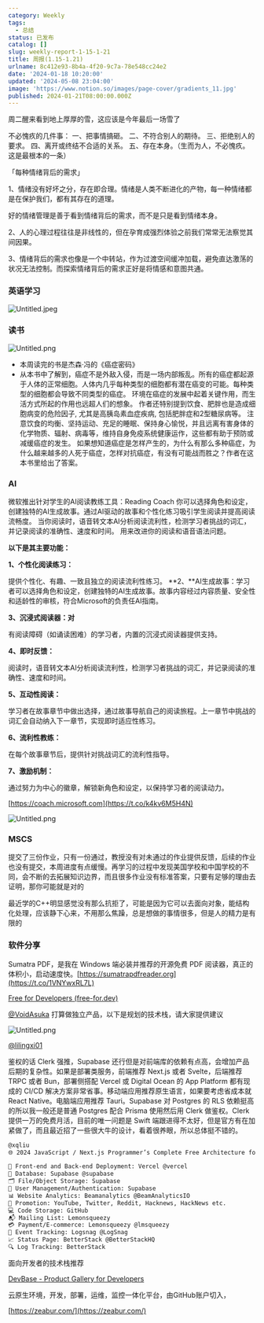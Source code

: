 ```yaml
---
category: Weekly
tags:
  - 总结
status: 已发布
catalog: []
slug: weekly-report-1-15-1-21
title: 周报(1.15-1.21)
urlname: 8c412e93-8b4a-4f20-9c7a-78e548cc24e2
date: '2024-01-18 10:20:00'
updated: '2024-05-08 23:04:00'
image: 'https://www.notion.so/images/page-cover/gradients_11.jpg'
published: 2024-01-21T08:00:00.000Z
---
```


周二醒来看到地上厚厚的雪，这应该是今年最后一场雪了


不必愧疚的几件事：
一、把事情搞砸。
二、不符合别人的期待。
三、拒绝别人的要求。
四、离开或终结不合适的关系。
五、存在本身。（生而为人，不必愧疚。这是最根本的一条）


「每种情绪背后的需求」


1、情绪没有好坏之分，存在即合理。情绪是人类不断进化的产物，每一种情绪都是在保护我们，都有其存在的道理。


好的情绪管理是善于看到情绪背后的需求，而不是只是看到情绪本身。


2、人的心理过程往往是非线性的，但在孕育成强烈体验之前我们常常无法察觉其间因果。


3、情绪背后的需求也像是一个中转站，作为过渡空间缓冲加载，避免直达激荡的状况无法控制。而探索情绪背后的需求正好是将情感和意图共通。


### 英语学习


![Untitled.jpeg](https://prod-files-secure.s3.us-west-2.amazonaws.com/5d24fe63-e567-4804-86f9-9fdc62e13082/faec46dc-9da5-4799-b905-c316418f1168/Untitled.jpeg?X-Amz-Algorithm=AWS4-HMAC-SHA256&X-Amz-Content-Sha256=UNSIGNED-PAYLOAD&X-Amz-Credential=ASIAZI2LB4663SY5KLW4%2F20250302%2Fus-west-2%2Fs3%2Faws4_request&X-Amz-Date=20250302T053741Z&X-Amz-Expires=3600&X-Amz-Security-Token=IQoJb3JpZ2luX2VjEH4aCXVzLXdlc3QtMiJHMEUCIQCaxJORRszOa2%2B0f3ZeApT9OTKkZ1k%2BpNyIaSfQEZjB4AIgIiiLmNEYtpwFesDP9kwwJLkIWzCi%2FFL4JK0i9xhri00qiAQItv%2F%2F%2F%2F%2F%2F%2F%2F%2F%2FARAAGgw2Mzc0MjMxODM4MDUiDCWtiqJ9v32AOVDebSrcA%2F1AioEGYXL58j3cEBh28jAWCRE5X7f9%2B5v7n9sssak1MN2uoQxjcFzfXoFUOqD6EsBkTrWCfdZAewpF4HM3YPzSozIaXd5ssFFJZ2c5igxc%2FbsocuBB54%2Fgza6X%2Bh%2FOSNEWkG9mdmrtOGopcWanI6sl7KZLTToorxmcuMG0MNs%2BmrD7FZMvu6M52I2f455WhtpzGGNUaXWsBKPnmPQPVgBmgQxBEyJV%2FUlSvLDTZQ91zgnDbNIBig%2Fa%2FNG7hzwlsL5xRmFRRgV%2FyPN%2Bf4%2Fj%2BPdOrc1gHdcRqf5JYDYOK8jcO%2Fy%2Boo3BNh%2BmmVk%2FldkuTKPz0n6Jj7Q0YZ%2Bg6woqh2Vba8IponKZPpm3BiiVWwxz7zTjjeDnSch92HBzuQbWianV8CyF4pv8MYnJJSZcb1gbnszVI8JYR%2BNoFpOsyUqkvZnMuY3BW%2BYP5HofWhmgrWAL6eN3YD0uJjxvbvmTn0L5PCtDpfsJGdaR7KbAzm2CgC8I7Hnlf3m0G5243KRGsncOPJ2UMF24xJjZtzAm2fRXOZNdcazQY8jQS%2FvbTsbCVVUiuFir2RBj658Zh%2FLgRKX7B%2BtrJjppnmREZrgq%2FHw%2BfOo8JmldDifCleFn5o7IJuowdGfQeZk0%2BJsGMMrVj74GOqUBQXtzfaX6bS8HIkhS0er7jFJAUBDEjXZ7XEeXaIumSOLrHkjAAc29GZI7dYqMTFnCOjPJwX1esAAzhA9rZxHVgaO%2Fhg9ZCGTCzoMW1rwYZfBhAd5t8jQZ4Xxvrh%2F19aF%2FFL3ZisuaYfAkyl4oIS2pIceiGvxt0CYTDb0oNeWZ4jLsDzfZqq137DSGMYlRtE2lcpeSWY%2BmIhALoHmmlUVPsZneBsMO&X-Amz-Signature=bac85172ad7bf21c02ca1b956ef48689188185e72e3560c2eb5cd4befad44ba0&X-Amz-SignedHeaders=host&x-id=GetObject)


### 读书


![Untitled.png](https://prod-files-secure.s3.us-west-2.amazonaws.com/5d24fe63-e567-4804-86f9-9fdc62e13082/08aff459-da99-4ed5-87c6-1f4c95b62ac3/Untitled.png?X-Amz-Algorithm=AWS4-HMAC-SHA256&X-Amz-Content-Sha256=UNSIGNED-PAYLOAD&X-Amz-Credential=ASIAZI2LB4663SY5KLW4%2F20250302%2Fus-west-2%2Fs3%2Faws4_request&X-Amz-Date=20250302T053741Z&X-Amz-Expires=3600&X-Amz-Security-Token=IQoJb3JpZ2luX2VjEH4aCXVzLXdlc3QtMiJHMEUCIQCaxJORRszOa2%2B0f3ZeApT9OTKkZ1k%2BpNyIaSfQEZjB4AIgIiiLmNEYtpwFesDP9kwwJLkIWzCi%2FFL4JK0i9xhri00qiAQItv%2F%2F%2F%2F%2F%2F%2F%2F%2F%2FARAAGgw2Mzc0MjMxODM4MDUiDCWtiqJ9v32AOVDebSrcA%2F1AioEGYXL58j3cEBh28jAWCRE5X7f9%2B5v7n9sssak1MN2uoQxjcFzfXoFUOqD6EsBkTrWCfdZAewpF4HM3YPzSozIaXd5ssFFJZ2c5igxc%2FbsocuBB54%2Fgza6X%2Bh%2FOSNEWkG9mdmrtOGopcWanI6sl7KZLTToorxmcuMG0MNs%2BmrD7FZMvu6M52I2f455WhtpzGGNUaXWsBKPnmPQPVgBmgQxBEyJV%2FUlSvLDTZQ91zgnDbNIBig%2Fa%2FNG7hzwlsL5xRmFRRgV%2FyPN%2Bf4%2Fj%2BPdOrc1gHdcRqf5JYDYOK8jcO%2Fy%2Boo3BNh%2BmmVk%2FldkuTKPz0n6Jj7Q0YZ%2Bg6woqh2Vba8IponKZPpm3BiiVWwxz7zTjjeDnSch92HBzuQbWianV8CyF4pv8MYnJJSZcb1gbnszVI8JYR%2BNoFpOsyUqkvZnMuY3BW%2BYP5HofWhmgrWAL6eN3YD0uJjxvbvmTn0L5PCtDpfsJGdaR7KbAzm2CgC8I7Hnlf3m0G5243KRGsncOPJ2UMF24xJjZtzAm2fRXOZNdcazQY8jQS%2FvbTsbCVVUiuFir2RBj658Zh%2FLgRKX7B%2BtrJjppnmREZrgq%2FHw%2BfOo8JmldDifCleFn5o7IJuowdGfQeZk0%2BJsGMMrVj74GOqUBQXtzfaX6bS8HIkhS0er7jFJAUBDEjXZ7XEeXaIumSOLrHkjAAc29GZI7dYqMTFnCOjPJwX1esAAzhA9rZxHVgaO%2Fhg9ZCGTCzoMW1rwYZfBhAd5t8jQZ4Xxvrh%2F19aF%2FFL3ZisuaYfAkyl4oIS2pIceiGvxt0CYTDb0oNeWZ4jLsDzfZqq137DSGMYlRtE2lcpeSWY%2BmIhALoHmmlUVPsZneBsMO&X-Amz-Signature=517b1b0c455dcab0beb4a3b91963f539ea91fdc59c567a821b57d89170be279a&X-Amz-SignedHeaders=host&x-id=GetObject)

- 本周读完的书是杰森·冯的《癌症密码》
- 从本书中了解到，癌症不是外敌入侵，而是一场内部叛乱。所有的癌症都起源于人体的正常细胞。人体内几乎每种类型的细胞都有潜在癌变的可能。每种类型的细胞都会导致不同类型的癌症。
环境在癌症的发展中起着关键作用，而生活方式所起的作用也远超人们的想象。
作者还特别提到饮食、肥胖也是造成细胞病变的危险因子, 尤其是高胰岛素血症疾病, 包括肥胖症和2型糖尿病等。
注意饮食的均衡、坚持运动、充足的睡眠、保持身心愉悦，并且远离有害身体的化学物质、辐射、病毒等，维持自身免疫系统健康运作，这些都有助于预防或减缓癌症的发生。
如果想知道癌症是怎样产生的，为什么有那么多种癌症，为什么越来越多的人死于癌症，怎样对抗癌症，有没有可能战而胜之？作者在这本书里给出了答案。

### AI


微软推出针对学生的AI阅读教练工具：Reading Coach
你可以选择角色和设定，创建独特的AI生成故事。通过AI驱动的故事和个性化练习吸引学生阅读并提高阅读流畅度。
当你阅读时，语音转文本AI分析阅读流利性，检测学习者挑战的词汇，并记录阅读的准确性、速度和时间。
用来改进你的阅读和语音语法问题。


**以下是其主要功能：**


**1、个性化阅读练习：**


提供个性化、有趣、一致且独立的阅读流利性练习。
**2、**AI生成故事：学习者可以选择角色和设定，创建独特的AI生成故事。故事内容经过内容质量、安全性和适龄性的审核，符合Microsoft的负责任AI指南。


**3、沉浸式阅读器：对**


有阅读障碍（如诵读困难）的学习者，内置的沉浸式阅读器提供支持。


**4、即时反馈：**


阅读时，语音转文本AI分析阅读流利性，检测学习者挑战的词汇，并记录阅读的准确性、速度和时间。


**5、互动性阅读：**


学习者在故事章节中做出选择，通过故事导航自己的阅读旅程。上一章节中挑战的词汇会自动纳入下一章节，实现即时适应性练习。


**6、流利性教练：**


在每个故事章节后，提供针对挑战词汇的流利性指导。


**7、激励机制：**


通过努力为中心的徽章，解锁新角色和设定，以保持学习者的阅读动力。


[https://coach.microsoft.com](https://t.co/k4kv6M5H4N)


![Untitled.png](https://prod-files-secure.s3.us-west-2.amazonaws.com/5d24fe63-e567-4804-86f9-9fdc62e13082/8f53d036-0cfc-469d-a837-f15107675ae4/Untitled.png?X-Amz-Algorithm=AWS4-HMAC-SHA256&X-Amz-Content-Sha256=UNSIGNED-PAYLOAD&X-Amz-Credential=ASIAZI2LB4663SY5KLW4%2F20250302%2Fus-west-2%2Fs3%2Faws4_request&X-Amz-Date=20250302T053741Z&X-Amz-Expires=3600&X-Amz-Security-Token=IQoJb3JpZ2luX2VjEH4aCXVzLXdlc3QtMiJHMEUCIQCaxJORRszOa2%2B0f3ZeApT9OTKkZ1k%2BpNyIaSfQEZjB4AIgIiiLmNEYtpwFesDP9kwwJLkIWzCi%2FFL4JK0i9xhri00qiAQItv%2F%2F%2F%2F%2F%2F%2F%2F%2F%2FARAAGgw2Mzc0MjMxODM4MDUiDCWtiqJ9v32AOVDebSrcA%2F1AioEGYXL58j3cEBh28jAWCRE5X7f9%2B5v7n9sssak1MN2uoQxjcFzfXoFUOqD6EsBkTrWCfdZAewpF4HM3YPzSozIaXd5ssFFJZ2c5igxc%2FbsocuBB54%2Fgza6X%2Bh%2FOSNEWkG9mdmrtOGopcWanI6sl7KZLTToorxmcuMG0MNs%2BmrD7FZMvu6M52I2f455WhtpzGGNUaXWsBKPnmPQPVgBmgQxBEyJV%2FUlSvLDTZQ91zgnDbNIBig%2Fa%2FNG7hzwlsL5xRmFRRgV%2FyPN%2Bf4%2Fj%2BPdOrc1gHdcRqf5JYDYOK8jcO%2Fy%2Boo3BNh%2BmmVk%2FldkuTKPz0n6Jj7Q0YZ%2Bg6woqh2Vba8IponKZPpm3BiiVWwxz7zTjjeDnSch92HBzuQbWianV8CyF4pv8MYnJJSZcb1gbnszVI8JYR%2BNoFpOsyUqkvZnMuY3BW%2BYP5HofWhmgrWAL6eN3YD0uJjxvbvmTn0L5PCtDpfsJGdaR7KbAzm2CgC8I7Hnlf3m0G5243KRGsncOPJ2UMF24xJjZtzAm2fRXOZNdcazQY8jQS%2FvbTsbCVVUiuFir2RBj658Zh%2FLgRKX7B%2BtrJjppnmREZrgq%2FHw%2BfOo8JmldDifCleFn5o7IJuowdGfQeZk0%2BJsGMMrVj74GOqUBQXtzfaX6bS8HIkhS0er7jFJAUBDEjXZ7XEeXaIumSOLrHkjAAc29GZI7dYqMTFnCOjPJwX1esAAzhA9rZxHVgaO%2Fhg9ZCGTCzoMW1rwYZfBhAd5t8jQZ4Xxvrh%2F19aF%2FFL3ZisuaYfAkyl4oIS2pIceiGvxt0CYTDb0oNeWZ4jLsDzfZqq137DSGMYlRtE2lcpeSWY%2BmIhALoHmmlUVPsZneBsMO&X-Amz-Signature=ea6febf6ef0243b8ec9f3e5af1d10b60523bcc851345d4cb52eb375841e9a043&X-Amz-SignedHeaders=host&x-id=GetObject)


### MSCS


提交了三份作业，只有一份通过，教授没有对未通过的作业提供反馈，后续的作业也没有提交，本周进度有点缓慢。再学习的过程中发现美国学校和中国学校的不同，会不断的去拓展知识边界，而且很多作业没有标准答案，只要有足够的理由去证明，那你可能就是对的


最近学的C++明显感觉没有那么抗拒了，可能是因为它可以去面向对象，能结构化处理，应该静下心来，不用那么焦躁，总是想做的事情很多，但是人的精力是有限的


### 软件分享


Sumatra PDF，是我在 Windows 端必装并推荐的开源免费 PDF 阅读器，真正的体积小，启动速度快。[https://sumatrapdfreader.org](https://t.co/1VNYwxRL7L)


[Free for Developers (free-for.dev)](https://free-for.dev/#/)


[@VoidAsuka](https://twitter.com/VoidAsuka) 打算做独立产品，以下是规划的技术栈，请大家提供建议


![Untitled.png](https://prod-files-secure.s3.us-west-2.amazonaws.com/5d24fe63-e567-4804-86f9-9fdc62e13082/93561a3c-b2bc-4a43-bbc5-67e3f740ed5e/Untitled.png?X-Amz-Algorithm=AWS4-HMAC-SHA256&X-Amz-Content-Sha256=UNSIGNED-PAYLOAD&X-Amz-Credential=ASIAZI2LB4663SY5KLW4%2F20250302%2Fus-west-2%2Fs3%2Faws4_request&X-Amz-Date=20250302T053741Z&X-Amz-Expires=3600&X-Amz-Security-Token=IQoJb3JpZ2luX2VjEH4aCXVzLXdlc3QtMiJHMEUCIQCaxJORRszOa2%2B0f3ZeApT9OTKkZ1k%2BpNyIaSfQEZjB4AIgIiiLmNEYtpwFesDP9kwwJLkIWzCi%2FFL4JK0i9xhri00qiAQItv%2F%2F%2F%2F%2F%2F%2F%2F%2F%2FARAAGgw2Mzc0MjMxODM4MDUiDCWtiqJ9v32AOVDebSrcA%2F1AioEGYXL58j3cEBh28jAWCRE5X7f9%2B5v7n9sssak1MN2uoQxjcFzfXoFUOqD6EsBkTrWCfdZAewpF4HM3YPzSozIaXd5ssFFJZ2c5igxc%2FbsocuBB54%2Fgza6X%2Bh%2FOSNEWkG9mdmrtOGopcWanI6sl7KZLTToorxmcuMG0MNs%2BmrD7FZMvu6M52I2f455WhtpzGGNUaXWsBKPnmPQPVgBmgQxBEyJV%2FUlSvLDTZQ91zgnDbNIBig%2Fa%2FNG7hzwlsL5xRmFRRgV%2FyPN%2Bf4%2Fj%2BPdOrc1gHdcRqf5JYDYOK8jcO%2Fy%2Boo3BNh%2BmmVk%2FldkuTKPz0n6Jj7Q0YZ%2Bg6woqh2Vba8IponKZPpm3BiiVWwxz7zTjjeDnSch92HBzuQbWianV8CyF4pv8MYnJJSZcb1gbnszVI8JYR%2BNoFpOsyUqkvZnMuY3BW%2BYP5HofWhmgrWAL6eN3YD0uJjxvbvmTn0L5PCtDpfsJGdaR7KbAzm2CgC8I7Hnlf3m0G5243KRGsncOPJ2UMF24xJjZtzAm2fRXOZNdcazQY8jQS%2FvbTsbCVVUiuFir2RBj658Zh%2FLgRKX7B%2BtrJjppnmREZrgq%2FHw%2BfOo8JmldDifCleFn5o7IJuowdGfQeZk0%2BJsGMMrVj74GOqUBQXtzfaX6bS8HIkhS0er7jFJAUBDEjXZ7XEeXaIumSOLrHkjAAc29GZI7dYqMTFnCOjPJwX1esAAzhA9rZxHVgaO%2Fhg9ZCGTCzoMW1rwYZfBhAd5t8jQZ4Xxvrh%2F19aF%2FFL3ZisuaYfAkyl4oIS2pIceiGvxt0CYTDb0oNeWZ4jLsDzfZqq137DSGMYlRtE2lcpeSWY%2BmIhALoHmmlUVPsZneBsMO&X-Amz-Signature=d684cb4bc7f2391ba7ac29aa17f25a43040dbef2c56dd7dbdcfd04b05d9cf39e&X-Amz-SignedHeaders=host&x-id=GetObject)


[@lilingxi01](https://twitter.com/lilingxi01)


鉴权的话 Clerk 强推，Supabase 还行但是对前端库的依赖有点高，会增加产品后期的复杂性。如果是部署类服务，前端推荐 Next.js 或者 Svelte，后端推荐 TRPC 或者 Bun，部署侧搭配 Vercel 或 Digital Ocean 的 App Platform 都有现成的 CI/CD 解决方案非常省事。移动端应用推荐原生语言，如果要考虑省成本就 React Native。电脑端应用推荐 Tauri。Supabase 对 Postgres 的 RLS 依赖挺高的所以我一般还是普通 Postgres 配合 Prisma 使用然后用 Clerk 做鉴权。Clerk 提供一万的免费月活，目前的唯一问题是 Swift 端跟进得不太好，但是官方有在加紧做了，而且最近招了一些很大牛的设计，看着很养眼，所以总体挺不错的。


```markdown
@xqliu
🌐 2024 JavaScript / Next.js Programmer’s Complete Free Architecture for solo entrepreneur:

🔧 Front-end and Back-end Deployment: Vercel @vercel
💾 Database: Supabase @supabase
🗂️ File/Object Storage: Supabase
👥 User Management/Authentication: Supabase
📊 Website Analytics: Beamanalytics @BeamAnalyticsIO
📣 Promotion: YouTube, Twitter, Reddit, Hacknews, HackNews etc. 
💻 Code Storage: GitHub
📬 Mailing List: Lemonsqueezy
💳 Payment/E-commerce: Lemonsqueezy @lmsqueezy
📌 Event Tracking: Logsnag @LogSnag
📈 Status Page: BetterStack @BetterStackHQ
🔍 Log Tracking: BetterStack
```


面向开发者的技术栈推荐


[DevBase - Product Gallery for Developers](https://devbase.fyi/)


云原生环境，开发，部署，运维，监控一体化平台，由GitHub账户切入，


[https://zeabur.com/](https://zeabur.com/)


